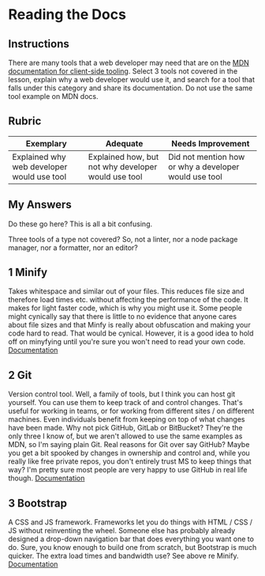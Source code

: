 # Reading the Docs

## Instructions

There are many tools that a web developer may need that are on the [MDN documentation for client-side tooling](https://developer.mozilla.org/en-US/docs/Learn/Tools_and_testing/Understanding_client-side_tools/Overview). Select 3 tools not covered in the lesson, explain why a web developer would use it, and search for a tool that falls under this category and share its documentation. Do not use the same tool example on MDN docs.

## Rubric

Exemplary | Adequate | Needs Improvement
--- | --- | -- |
|Explained why web developer would use tool| Explained how, but not why developer would use tool| Did not mention how or why a developer would use tool  |

## My Answers

Do these go here? This is all a bit confusing.

Three tools of a type not covered? So, not a linter, nor a node package manager, nor a formatter, nor an editor?

<h2>1 Minify</h2>
Takes whitespace and similar out of your files. This reduces file size and therefore load times etc. without affecting the performance of the code. It makes for light faster code, which is why you might use it. Some people might cynically say that there is little to no evidence that anyone cares about file sizes and that Minfy is really about obfuscation and making your code hard to read. That would be cynical. However, it is a good idea to hold off on minyfying until you're sure you won't need to read your own code. 
<a href="https://www.minifier.org/">Documentation</a>

<h2>2 Git</h2>
Version control tool. Well, a family of tools, but I think you can host git yourself. You can use them to keep track of and control changes. That's useful for working in teams, or for working from different sites / on different machines. Even individuals benefit from keeping on top of what changes have been made. Why not pick GitHub, GitLab or BitBucket? They're the only three I know of, but we aren't allowed to use the same examples as MDN, so I'm saying plain Git. Real reasons for Git over say GitHub? Maybe you get a bit spooked by changes in ownership and control and, while you really like free private repos, you don't entirely trust MS to keep things that way? I'm pretty sure most people are very happy to use GitHub in real life though. 
<a href="https://git-scm.com/doc">Documentation</a>

<h2>3 Bootstrap</h2>
A CSS and JS framework. Frameworks let you do things with HTML / CSS / JS without reinventing the wheel. Someone else has probably already designed a drop-down navigation bar that does everything you want one to do. Sure, you know enough to build one from scratch, but Bootstrap is much quicker. The extra load times and bandwidth use? See above re Minify.
<a href="https://getbootstrap.com/docs/4.5/getting-started/introduction/">Documentation</a>
